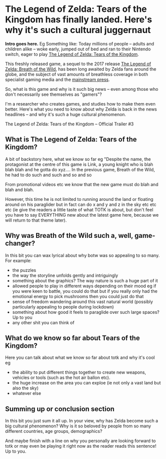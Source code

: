 # The Legend of Zelda: Tears of the Kingdom has finally landed. Here's why it's such a cultural juggernaut

**Intro goes here.** Eg Something like: Today millions of people – adults and children alike – woke early, jumped out of bed and ran to their Nintendo switch, eager to play [The Legend of Zelda: Tears of the Kingdom](https://www.zelda.com/tears-of-the-kingdom/).

This freshly released game, a sequel to the 2017 release [The Legend of Zelda: Breath of the Wild](https://www.zelda.com/breath-of-the-wild/), has been long awaited by Zelda fans around the globe, and the subject of vast amounts of breathless coverage in both specialist gaming media and the [mainstream press](https://www.nytimes.com/interactive/2023/05/04/arts/zelda-nintendo-history.html). 

So, what is this game and why is it such big news – even among those who don't necessarily see themselves as "gamers"?

I'm a researcher who creates games, and studies how to make them even better. Here's what you need to know about why Zelda is back in the news headlines – and why it's such a huge cultural phenomenon.

<movie src="https://www.youtube.com/watch?v=uHGShqcAHlQ">The Legend of Zelda: Tears of the Kingdom – Official Trailer #3</movie>



## What is The Legend of Zelda: Tears of the Kingdom?

A bit of backstory here, what we know so far eg "Despite the name, the protagonist at the centre of this game is Link, a young knight who is blah blah blah and he gotta do xyz.... In the previous game, Breath of the Wild, he had to do such and such and so and so

From promotional videos etc we know that the new game must do blah and blah and blah. 

However, this time he is not limited to running around the land or floating around on his paraglider but in fact can do x and y and z in the sky etc etc etc (ie give the readers a little taste of what TOTK is about, but don't feel you have to say EVERYTHING new about the latest game here, because we will return to that theme later).

## Why was Breath of the Wild such a, well, game-changer?

In this bit you can wax lyrical about why botw was so appealing to so many. For example:

- the puzzles
- the way the storyline unfolds gently and intriguingly
- something about the graphics? The way nature is such a huge part of it
- allowed people to play in different ways depending on their mood eg if you were keen to battle, you could do that but if you really only had the emotional energy to pick mushrooms then you could just do that
- sense of freedom wandering around this vast natural world (possibly particularly appealing to people during lockdown)
- something about how good it feels to paraglide over such large spaces? Up to you
- any other shit you can think of

## What do we know so far about Tears of the Kingdom?

Here you can talk about what we know so far about totk and why it's cool eg

- the ability to put different things together to create new weapons, vehicles or tools (such as the hot air ballon etc).
- the huge increase on the area you can exploe (ie not only a vast land but also the sky)
- whatever else

## Summing up or conclusion section

In this bit you just sum it all up. In your view, why has Zelda become such a big cultural phenomenon? Why is it so beloved by people from so many different countries, age groups, demographics?

And maybe finish with a line on why you personally are looking forward to totk or may even be playing it right now as the reader reads this sentence! Up to you.
